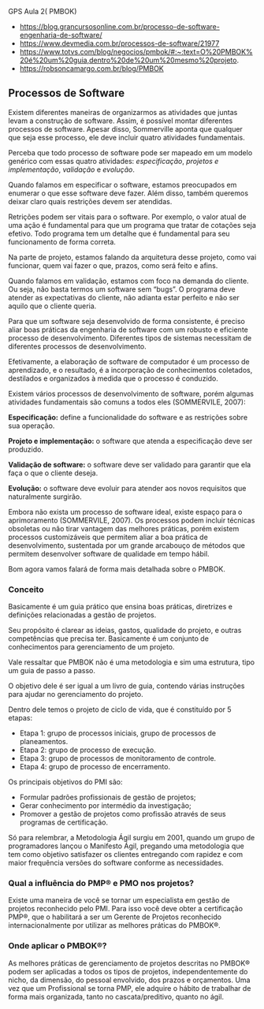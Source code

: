 GPS
Aula 2( PMBOK)
- https://blog.grancursosonline.com.br/processo-de-software-engenharia-de-software/
- https://www.devmedia.com.br/processos-de-software/21977
- https://www.totvs.com/blog/negocios/pmbok/#:~:text=O%20PMBOK%20é%20um%20guia,dentro%20de%20um%20mesmo%20projeto.
- https://robsoncamargo.com.br/blog/PMBOK

## Processos de Software

Existem diferentes maneiras de organizarmos as atividades que juntas levam a construção de software. Assim, é possível montar diferentes processos de software. Apesar disso, Sommerville aponta que qualquer que seja esse processo, ele deve incluir quatro atividades fundamentais.

Perceba que todo processo de software pode ser mapeado em um modelo genérico com essas quatro atividades: *especificação*, *projetos e implementação*, *validação* e *evolução*.

Quando falamos em especificar o software, estamos preocupados em enumerar o que esse software deve fazer. Além disso, também queremos deixar claro quais restrições devem ser atendidas. 

Retrições podem ser vitais para o software. Por exemplo, o valor atual de uma ação é fundamental para que um programa que tratar de cotações seja efetivo. Todo programa tem um detalhe que é fundamental para seu funcionamento de forma correta.

Na parte de projeto, estamos falando da arquitetura desse projeto, como vai funcionar, quem vai fazer o que, prazos, como será feito e afins. 

Quando falamos em validação, estamos com foco na demanda do cliente. Ou seja, não basta termos um software sem “bugs”. O programa deve atender as expectativas do cliente, não adianta estar perfeito e não ser aquilo que o cliente queria. 

Para que um software seja desenvolvido de forma consistente, é preciso aliar boas práticas da engenharia de software com um robusto e eficiente processo de desenvolvimento. Diferentes tipos de sistemas necessitam de diferentes processos de desenvolvimento.

Efetivamente, a elaboração de software de computador é um processo de aprendizado, e o resultado, é a incorporação de conhecimentos coletados, destilados e organizados à medida que o processo é conduzido.

Existem vários processos de desenvolvimento de software, porém algumas atividades fundamentais são comuns a todos eles (SOMMERVILE, 2007):

**Especificação:** define a funcionalidade do software e as restrições sobre sua operação.

**Projeto e implementação:** o software que atenda a especificação deve ser produzido.

**Validação de software:** o software deve ser validado para garantir que ela faça o que o cliente deseja.

**Evolução:** o software deve evoluir para atender aos novos requisitos que naturalmente surgirão.

Embora não exista um processo de software ideal, existe espaço para o aprimoramento (SOMMERVILE, 2007). Os processos podem incluir técnicas obsoletas ou não tirar vantagem das melhores práticas, porém existem processos customizáveis que permitem aliar a boa prática de desenvolvimento, sustentada por um grande arcabouço de métodos que permitem desenvolver software de qualidade em tempo hábil. 

Bom agora vamos falará de forma mais detalhada sobre o PMBOK.

### Conceito
Basicamente é um guia prático que ensina boas práticas, diretrizes e definições relacionadas a gestão de projetos.

Seu propósito é clarear as ideias, gastos, qualidade do projeto, e outras competências que precisa ter. Basicamente é um conjunto de conhecimentos para gerenciamento de um projeto.

Vale ressaltar que PMBOK não é uma metodologia e sim uma estrutura, tipo um guia de passo a passo. 

O objetivo dele é ser igual a um livro de guia, contendo várias instruções para ajudar no gerenciamento do projeto.

Dentro dele temos o projeto de ciclo de vida, que é constituído por 5 etapas:
- Etapa 1: grupo de processos iniciais, grupo de processos de planeamentos.
- Etapa 2: grupo de processo de execução.
- Etapa 3: grupo de processos de monitoramento de controle.
- Etapa 4: grupo de processo de encerramento.

Os principais objetivos do PMI são:
- Formular padrões profissionais de gestão de projetos;
- Gerar conhecimento por intermédio da investigação;
- Promover a gestão de projetos como profissão através de seus programas de certificação.

Só para relembrar, a Metodologia Ágil surgiu em 2001, quando um grupo de programadores lançou o Manifesto Ágil, pregando uma metodologia que tem como objetivo satisfazer os clientes entregando com rapidez e com maior frequência versões do software conforme as necessidades.

### Qual a influência do PMP® e PMO nos projetos?
Existe uma maneira de você se tornar um especialista em gestão de projetos reconhecido pelo PMI. Para isso você deve obter a certificação PMP®, que o habilitará a ser um Gerente de Projetos reconhecido internacionalmente por utilizar as melhores práticas do PMBOK®.

### Onde aplicar o PMBOK®?
As melhores práticas de gerenciamento de projetos descritas no PMBOK® podem ser aplicadas a todos os tipos de projetos, independentemente do nicho, da dimensão, do pessoal envolvido, dos prazos e orçamentos.
Uma vez que um Profissional se torna PMP, ele adquire o hábito de trabalhar de forma mais organizada, tanto no cascata/preditivo, quanto no ágil.
